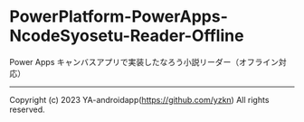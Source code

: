 # PowerPlatform-PowerApps-NcodeSyosetu-Reader-Offline

Power Apps キャンバスアプリで実装したなろう小説リーダー（オフライン対応）

---

Copyright (c) 2023 YA-androidapp(https://github.com/yzkn) All rights reserved.
